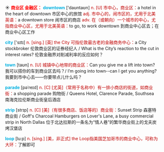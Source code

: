 ☀ <font color="red">**商业区 金融区：**</font>
<font color="sky blue">**downtown**</font> ['daʊntaʊn] 
<font color="#c00000">n. [U] 市中心，商业区：</font>a hotel in the heart of downtown 市区中心的旅馆 <font color="#c00000">adj. 市中心的，闹市区的，尤用于北美英语：</font>a downtown store 闹市区的商店 <font color="#c00000">adv. 在（或朝向）一个城市的中心，尤指商业中心区，尤用于北美英语：</font>to go, to work downtown 到商业中心区去；在商业中心区工作

<font color="sky blue">**city**</font> ['sɪtɪ] 
<font color="#c00000">n. [sing.] [英] the City 可指伦敦最古老的金融商务中心：</font>a City stockbroker 伦敦商业区的证券经纪人 / What is the City’s reaction to the cut in interest rates? 伦敦金融界对削减利率的反应如何？

<font color="sky blue">**town**</font> [taʊn] 
<font color="#c00000">n. [U] 城镇中心地带的商业区：</font>Can you give me a lift into town? 我可以搭你的车到商业区去吗？/ I’m going into town--can I get you anything? 我要到市中心去——你要带点儿什么吗？
           
<font color="sky blue">**parade**</font> [pəˈreɪd]
<font color="#c00000">n. [C] [尤英]（常用于名称中）有一排小商店的街道，如商业街：</font>a shopping parade 购物街 / Queens Hotel, Clarence Parade, Southsea 南海克拉伦斯商业街皇后酒店
                      
<font color="sky blue">**strip**</font> [strɪp]
 <font color="#c00000">n. [C] [美]（有很多商店、饭店等的）商业街：</font>Sunset Strip 森塞特商业街 / Goff's Charcoal Hamburgers on Lover's Lane, a busy commercial strip in North Dallas 位于北达拉斯的一条名为“情人巷”的繁华商业街上的戈夫炭烤汉堡店
 
<font color="sky blue">**loop**</font> [lu:p]
<font color="#c00000">n. [sing.] [美，非正式] the Loop指美国芝加哥市的商业中心，可称为大环：</font>了解即可

